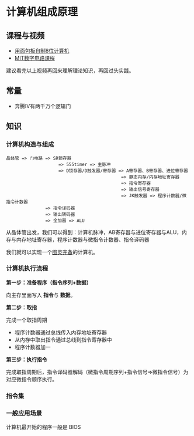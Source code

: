 # 计算机组成原理

## 课程与视频

- [用面包板自制8位计算机](https://www.youtube.com/user/eaterbc/videos)
- [MIT数字电路课程](http://163.lu/8s2QM0)

建议看完以上视频再回来理解理论知识，再回过头实践。

## 常量

- 奔腾IV有两千万个逻辑门

## 知识

### 计算机构造与组成

```
晶体管 => 门电路 => SR锁存器
                    => 555timer => 主脉冲
                    => D锁存器/D触发器/寄存器 => A寄存器、B寄存器、进位寄存器
                                            => 静态内存/内存地址寄存器
                                            => 指令寄存器
                                            => 输出信号寄存器                                            
                                            => JK触发器 => 程序计数器/微指令计数器
               => 指令译码器
               => 输出转码器
               => 全加器 => ALU
```               

从晶体管出发，我们可以得到：计算机脉冲，AB寄存器与进位寄存器与ALU，内存与内存地址寄存器，程序计数器与微指令计数器、指令译码器

我们就可以实现一个[图灵完备](https://www.zhihu.com/question/20115374)的计算机。

### 计算机执行流程

**第一步：准备程序（指令序列+数据）**

向主存里面写入 **指令**与 **数据**。

**第二步：取指**

完成一个取指周期

- 程序计数器通过总线传入内存地址寄存器
- 从内存中取出指令通过总线到指令寄存器中
- 程序计数器加一

**第三步：执行指令**

完成取指周期后，指令译码器解码（微指令周期序列+指令信号=>微指令信号）为对应微指令顺序执行。

### 指令集

### 一般应用场景

计算机最开始的程序一般是 BIOS

